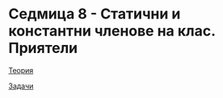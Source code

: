 # Седмица 8 - Статични и константни членове на клас. Приятели

[Теория](https://github.com/AleksandrinaKovachka/Object-oriented-programming-2022-2023/tree/main/Week08/Theory)

[Задачи](https://github.com/AleksandrinaKovachka/Object-oriented-programming-2022-2023/tree/main/Week08/Tasks)
